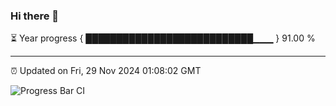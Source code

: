### Hi there 👋

⏳ Year progress { ███████████████████████████▁▁▁ } 91.00 %

---

⏰ Updated on Fri, 29 Nov 2024 01:08:02 GMT

![Progress Bar CI](https://github.com/liununu/liununu/workflows/Progress%20Bar%20CI/badge.svg)
